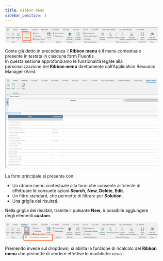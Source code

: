 ```yaml
---
title: Ribbon menu
sidebar_position: 1
---
```

![](../../../../static/images/20241231151828.png)

Come già detto in precedenza il **Ribbon menu** è il menu contestuale presente in testata in ciascuna form Fluentis.  
In questa sezione approfondiamo le funzionalità legate alla personalizzazione dei **Ribbon menu** direttamente dall'Application Resource Manager (Arm).  

![](../../../../static/images/20241231154249.png)

La form principale si presenta con:
* Un ribbon menu contestuale alla form che consente all'utente di effettuare le consuete azioni **Search**, **New**, **Delete**, **Edit**.
* Un filtro standard, che permette di filtrare per **Solution**.
* Una griglia dei risultati.

Nella griglia dei risultati, tramite il pulsante **New**, è possibile aggiungere degli elementi **custom**.  

![](../../../../static/images/20241231165912.png)

Premendo invece sul dropdown, si abilita la funzione di ricalcolo del **Ribbon menu** che permette di rendere effettive le modidiche circa .  




